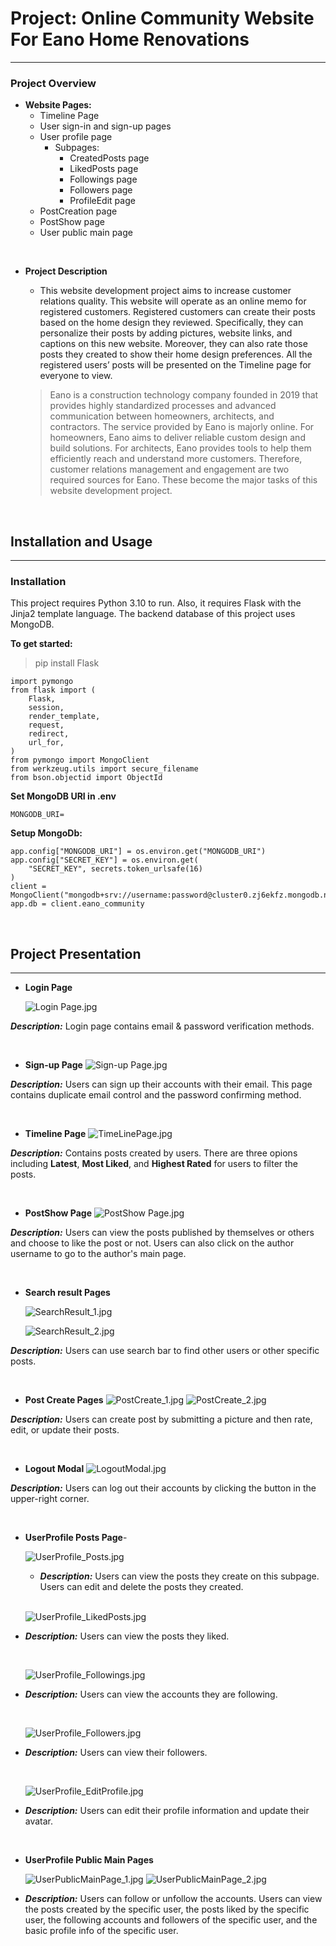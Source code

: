 # Project: Online Community Website For Eano Home Renovations
______

### Project Overview
- **Website Pages:**
  - Timeline Page
  - User sign-in and sign-up pages
  - User profile page
    - Subpages:
      - CreatedPosts page
      - LikedPosts page
      - Followings page
      - Followers page
      - ProfileEdit page
  - PostCreation page
  - PostShow page
  - User public main page
  
<br/>

- **Project Description**

    - This website development project aims to increase customer relations quality. This website will operate as an
      online memo for registered customers. Registered customers can
      create their posts based on the home design they reviewed. Specifically, they can personalize their posts by
      adding pictures, website links, and captions on this new website. Moreover, they can also rate those posts they
      created to
      show their home design preferences. All the registered users’ posts will be presented on
      the Timeline page for everyone to view.

    > Eano is a construction technology company founded in 2019 that provides highly
      standardized processes and advanced communication between homeowners,
      architects, and contractors. The service provided by Eano is majorly online. For
      homeowners, Eano aims to deliver reliable custom design and build solutions. For
      architects, Eano provides tools to help them efficiently reach and understand more
      customers. Therefore, customer relations management and engagement are two
      required sources for Eano. These become the major tasks of this website development project.

  
<br/>

## Installation and Usage

----
### Installation

This project requires Python 3.10 to run. Also, it requires Flask with the Jinja2 template language. The backend database
of this project uses MongoDB. 

**To get started:**

>pip install Flask

    import pymongo
    from flask import (
        Flask,
        session,
        render_template,
        request,
        redirect,
        url_for,
    )
    from pymongo import MongoClient
    from werkzeug.utils import secure_filename
    from bson.objectid import ObjectId

**Set MongoDB URI in .env**

    MONGODB_URI=

**Setup MongoDb:**

    app.config["MONGODB_URI"] = os.environ.get("MONGODB_URI")
    app.config["SECRET_KEY"] = os.environ.get(
        "SECRET_KEY", secrets.token_urlsafe(16)
    )
    client = MongoClient("mongodb+srv://username:password@cluster0.zj6ekfz.mongodb.net/xxx")
    app.db = client.eano_community



<br/>

## Project Presentation

---

- **Login Page**

    ![Login Page.jpg](static%2Fimg%2FprojectPresentation%2FLogin%20Page.jpg?raw=true)

_**Description:**_ Login page contains email & password verification methods. 


<br/>

- **Sign-up Page**
![Sign-up Page.jpg](static%2Fimg%2FprojectPresentation%2FSign-up%20Page.jpg?raw=true)

_**Description:**_ Users can sign up their accounts with their email. This page contains duplicate email control and the
password confirming method.

  
<br/>

- **Timeline Page**
![TimeLinePage.jpg](static%2Fimg%2FprojectPresentation%2FTimeLinePage.jpg?raw=true)

_**Description:**_ Contains posts created by users. There are three opions including **Latest**, **Most Liked**, and 
**Highest Rated** for users to filter the posts.


<br/>

- **PostShow Page**
![PostShow Page.jpg](static%2Fimg%2FprojectPresentation%2FPostShow%20Page.jpg?raw=true)

_**Description:**_ Users can view the posts published by themselves or others and choose to like the post or not. Users
can also click on the author username to go to the author's main page. 

  

<br/>

- **Search result Pages**

    ![SearchResult_1.jpg](static%2Fimg%2FprojectPresentation%2FSearchResult_1.jpg?raw=true)

    ![SearchResult_2.jpg](static%2Fimg%2FprojectPresentation%2FSearchResult_2.jpg?raw=true)

_**Description:**_ Users can use search bar to find other users or other specific posts.

   

<br/>

- **Post Create Pages**
![PostCreate_1.jpg](static%2Fimg%2FprojectPresentation%2FPostCreate_1.jpg)
![PostCreate_2.jpg](static%2Fimg%2FprojectPresentation%2FPostCreate_2.jpg)

_**Description:**_ Users can create post by submitting a picture and then rate, edit, or update their posts.

   

<br/>

- **Logout Modal**
![LogoutModal.jpg](static%2Fimg%2FprojectPresentation%2FLogoutModal.jpg)

_**Description:**_ Users can log out their accounts by clicking the button in the upper-right corner. 


<br/>

- **UserProfile Posts Page**- 

  ![UserProfile_Posts.jpg](static%2Fimg%2FprojectPresentation%2FUserProfile_Posts.jpg)

  - _**Description:**_ Users can view the posts they create on this subpage. Users can edit and delete the posts they created.

  <br/>
  
  ![UserProfile_LikedPosts.jpg](static%2Fimg%2FprojectPresentation%2FUserProfile_LikedPosts.jpg)

- _**Description:**_ Users can view the posts they liked.

  <br/>
  
  ![UserProfile_Followings.jpg](static%2Fimg%2FprojectPresentation%2FUserProfile_Followings.jpg)

- _**Description:**_ Users can view the accounts they are following.

  <br/>
  
  ![UserProfile_Followers.jpg](static%2Fimg%2FprojectPresentation%2FUserProfile_Followers.jpg)

- _**Description:**_ Users can view their followers.

  <br/>
  
  ![UserProfile_EditProfile.jpg](static%2Fimg%2FprojectPresentation%2FUserProfile_EditProfile.jpg)

- _**Description:**_ Users can edit their profile information and update their avatar.

  
  <br/>

- **UserProfile Public Main Pages** 

    ![UserPublicMainPage_1.jpg](static%2Fimg%2FprojectPresentation%2FUserPublicMainPage_1.jpg)
    ![UserPublicMainPage_2.jpg](static%2Fimg%2FprojectPresentation%2FUserPublicMainPage_2.jpg)

- _**Description:**_ Users can follow or unfollow the accounts. Users can view the posts created by the specific user, 
the posts liked by the specific user, the following accounts and followers of the specific user, and the basic profile info
of the specific user.


